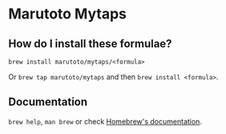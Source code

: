 # Marutoto Mytaps

## How do I install these formulae?

`brew install marutoto/mytaps/<formula>`

Or `brew tap marutoto/mytaps` and then `brew install <formula>`.

## Documentation

`brew help`, `man brew` or check [Homebrew's documentation](https://docs.brew.sh).
